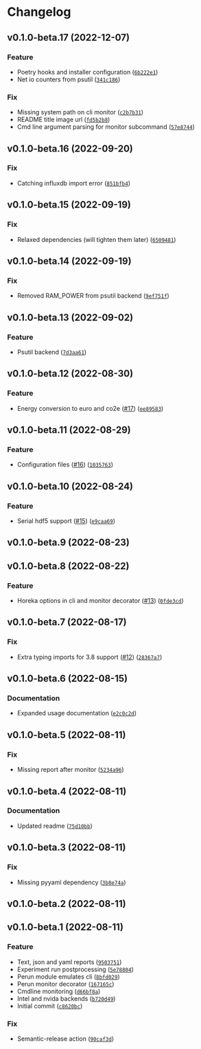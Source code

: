 # Changelog

<!--next-version-placeholder-->

## v0.1.0-beta.17 (2022-12-07)
### Feature
* Poetry hooks and installer configuration ([`6b222e1`](https://github.com/Helmholtz-AI-Energy/perun/commit/6b222e150a4ba179bf10178c36ceb7372c9d8e69))
* Net io counters from psutil ([`341c186`](https://github.com/Helmholtz-AI-Energy/perun/commit/341c1869c4cf4f1284068aadfb87422cc93a52b7))

### Fix
* Missing system path on cli monitor ([`c2b7b31`](https://github.com/Helmholtz-AI-Energy/perun/commit/c2b7b3131b3940c0c8b0092e75c0412bc5e8fa99))
* README title image url ([`fd5b2b8`](https://github.com/Helmholtz-AI-Energy/perun/commit/fd5b2b880bcbf176ea3fe1f02275d86188ea48db))
* Cmd line argument parsing for monitor subcommand ([`57e8744`](https://github.com/Helmholtz-AI-Energy/perun/commit/57e87440ccdd86a673f0769ad73abf4512025e73))

## v0.1.0-beta.16 (2022-09-20)
### Fix
* Catching influxdb import error ([`851bfb4`](https://github.com/Helmholtz-AI-Energy/perun/commit/851bfb4a574b8cab91ff08540b3090c3af337efe))

## v0.1.0-beta.15 (2022-09-19)
### Fix
* Relaxed dependencies (will tighten them later) ([`6509481`](https://github.com/Helmholtz-AI-Energy/perun/commit/650948170150eee242ae9bc78d1ea6bb1e9285b4))

## v0.1.0-beta.14 (2022-09-19)
### Fix
* Removed RAM_POWER from psutil backend ([`9ef751f`](https://github.com/Helmholtz-AI-Energy/perun/commit/9ef751f3784dcf1b065be79adc950d4bb0f0e22f))

## v0.1.0-beta.13 (2022-09-02)
### Feature
* Psutil backend ([`7d3aa61`](https://github.com/Helmholtz-AI-Energy/perun/commit/7d3aa61a4164463bec88343e2efb139464bc30ae))

## v0.1.0-beta.12 (2022-08-30)
### Feature
* Energy conversion to euro and co2e ([#17](https://github.com/Helmholtz-AI-Energy/perun/issues/17)) ([`ee89583`](https://github.com/Helmholtz-AI-Energy/perun/commit/ee8958357298780e285412360c33856a13ee49d5))

## v0.1.0-beta.11 (2022-08-29)
### Feature
* Configuration files ([#16](https://github.com/Helmholtz-AI-Energy/perun/issues/16)) ([`1035763`](https://github.com/Helmholtz-AI-Energy/perun/commit/1035763c2e66f2973180bceca52b7c0ef04d6f8b))

## v0.1.0-beta.10 (2022-08-24)
### Feature
* Serial hdf5 support ([#15](https://github.com/Helmholtz-AI-Energy/perun/issues/15)) ([`e9caa69`](https://github.com/Helmholtz-AI-Energy/perun/commit/e9caa69948eec4f6baf98807d7e4bcaf81700e8a))

## v0.1.0-beta.9 (2022-08-23)


## v0.1.0-beta.8 (2022-08-22)
### Feature
* Horeka options in cli and monitor decorator ([#13](https://github.com/Helmholtz-AI-Energy/perun/issues/13)) ([`0fde3cd`](https://github.com/Helmholtz-AI-Energy/perun/commit/0fde3cdcf8c489ff1b8ba4a985778c0e92a06cc6))

## v0.1.0-beta.7 (2022-08-17)
### Fix
* Extra typing imports for 3.8 support ([#12](https://github.com/Helmholtz-AI-Energy/perun/issues/12)) ([`28367a7`](https://github.com/Helmholtz-AI-Energy/perun/commit/28367a747015288e7a5bb09f3cdc97c96d0e4680))

## v0.1.0-beta.6 (2022-08-15)
### Documentation
* Expanded usage documentation ([`e2c0c2d`](https://github.com/Helmholtz-AI-Energy/perun/commit/e2c0c2dae77100a68fcab9c875f9c22efce4d149))

## v0.1.0-beta.5 (2022-08-11)
### Fix
* Missing report after monitor ([`5234a96`](https://github.com/Helmholtz-AI-Energy/perun/commit/5234a96292de553b57f4aaa82deb90153fe41ffc))

## v0.1.0-beta.4 (2022-08-11)
### Documentation
* Updated readme ([`75d10bb`](https://github.com/Helmholtz-AI-Energy/perun/commit/75d10bbbef942695c8505bb5863a71ae523fbe54))

## v0.1.0-beta.3 (2022-08-11)
### Fix
* Missing pyyaml dependency ([`3b8e74a`](https://github.com/Helmholtz-AI-Energy/perun/commit/3b8e74a3318bcac43398db3f86cc9be9da75ce5a))

## v0.1.0-beta.2 (2022-08-11)


## v0.1.0-beta.1 (2022-08-11)
### Feature
* Text, json and yaml reports ([`9503751`](https://github.com/Helmholtz-AI-Energy/perun/commit/95037516594189959fbfb2b2894d18cdba7b5819))
* Experiment run postprocessing ([`5e78804`](https://github.com/Helmholtz-AI-Energy/perun/commit/5e7880431aa513754ab6e61f2a9e30daac8aed69))
* Perun module emulates cli ([`8bfd029`](https://github.com/Helmholtz-AI-Energy/perun/commit/8bfd0290d453e51776b0e6df59743cd96e800bfe))
* Perun monitor decorator ([`167165c`](https://github.com/Helmholtz-AI-Energy/perun/commit/167165cbbcbea1ff3b2f566b5543c259ed73e5ad))
* Cmdline monitoring ([`d66bf8a`](https://github.com/Helmholtz-AI-Energy/perun/commit/d66bf8a751243e71fada5687dc2fe146de5612bc))
* Intel and nvida backends ([`b720d49`](https://github.com/Helmholtz-AI-Energy/perun/commit/b720d495c8a3dc1b77113a3febc8bda4f6b8c575))
* Initial commit ([`c8620bc`](https://github.com/Helmholtz-AI-Energy/perun/commit/c8620bc5e0f745323e5409b2dda4d26e5ef2ff21))

### Fix
* Semantic-release action ([`90caf3d`](https://github.com/Helmholtz-AI-Energy/perun/commit/90caf3d6817e42c21ad1f9d30a32038fe96c0362))
